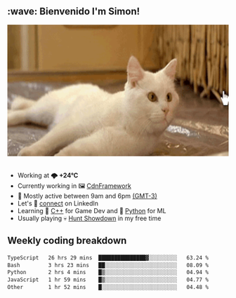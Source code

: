 <h2>:wave: <b>Bienvenido I'm Simon!&nbsp;</b></h2>

<section>
  <img src="./static/banner.gif" height=300 width=1000>
</section>

<br>

<ul>
  <li>
		<!--START_SECTION:weather-->
		Working at <b>🌩  +24°C</b>
		<!--END_SECTION:weather-->
  </li>
  <li>
    Currently working in 🖼️&nbsp;<a href=https://github.com/snapverse/cdn-framework target=_blank>CdnFramework</a>
  </li>
  <li>
    🚩 Mostly active between 9am and 6pm <a href=https://onlinealarmkur.com/world/es target=_blank>(GMT-3)</a>
  </li>
  <li>
    Let's 🔗&nbsp;<a href=https://www.linkedin.com/in/itsimmons target=_blank>connect</a> on LinkedIn
  </li>
  <li>
    Learning 👴&nbsp;<a href=https://images3.memedroid.com/images/UPLOADED755/65f2bce6734f6.webp target=_blank>C++</a> for Game Dev and 🐍&nbsp;<a href=https://qph.cf2.quoracdn.net/main-qimg-4472b6229cb75bf66ab531f3ebd4f975-lq target=_blank>Python</a> for ML
  </li>
  <li>
    Usually playing 💀&nbsp;<a href=https://www.huntshowdown.com target=_blank>Hunt Showdown</a> in my free time
  </li>
</ul>

<h2><b>Weekly coding breakdown </b></h2>

<!--START_SECTION:waka-->

```txt
TypeScript   26 hrs 29 mins  ███████████████▓░░░░░░░░░   63.24 %
Bash         3 hrs 23 mins   ██░░░░░░░░░░░░░░░░░░░░░░░   08.09 %
Python       2 hrs 4 mins    █▒░░░░░░░░░░░░░░░░░░░░░░░   04.94 %
JavaScript   1 hr 59 mins    █▒░░░░░░░░░░░░░░░░░░░░░░░   04.77 %
Other        1 hr 52 mins    █░░░░░░░░░░░░░░░░░░░░░░░░   04.48 %
```

<!--END_SECTION:waka-->
